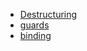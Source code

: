 - [Destructuring](Destructuring/README.md)
- [guards](guards/README.md)
- [binding](binding/README.md)